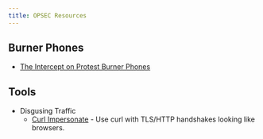 ```yaml
---
title: OPSEC Resources
---
```


## Burner Phones

- [The Intercept on Protest Burner Phones](https://theintercept.com/2020/06/15/protest-tech-safety-burner-phone/?utm_medium=email&utm_source=The%20Intercept%20Newsletter)

## Tools

* Disgusing Traffic
  * [Curl Impersonate](https://github.com/lwthiker/curl-impersonate) - Use curl
    with TLS/HTTP handshakes looking like browsers.
